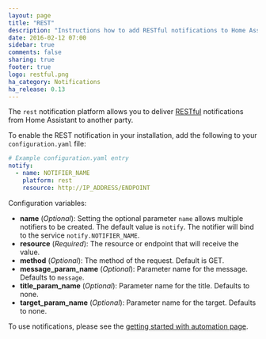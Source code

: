 ```yaml
---
layout: page
title: "REST"
description: "Instructions how to add RESTful notifications to Home Assistant."
date: 2016-02-12 07:00
sidebar: true
comments: false
sharing: true
footer: true
logo: restful.png
ha_category: Notifications
ha_release: 0.13
---
```



The `rest` notification platform allows you to deliver [RESTful](https://en.wikipedia.org/wiki/Representational_state_transfer) notifications from Home Assistant to another party.

To enable the REST notification in your installation, add the following to your `configuration.yaml` file:

```yaml
# Example configuration.yaml entry
notify:
  - name: NOTIFIER_NAME
    platform: rest
    resource: http://IP_ADDRESS/ENDPOINT
```

Configuration variables:

- **name** (*Optional*): Setting the optional parameter `name` allows multiple notifiers to be created. The default value is `notify`. The notifier will bind to the service `notify.NOTIFIER_NAME`.
- **resource** (*Required*): The resource or endpoint that will receive the value.
- **method** (*Optional*): The method of the request. Default is GET.
- **message_param_name** (*Optional*): Parameter name for the message. Defaults to `message`.
- **title_param_name** (*Optional*): Parameter name for the title. Defaults to none.
- **target_param_name** (*Optional*): Parameter name for the target. Defaults to none.

To use notifications, please see the [getting started with automation page](/getting-started/automation/).

